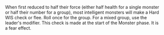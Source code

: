When first reduced to half their force (either half health for a single monster or half their number for a group), most intelligent monsters will make a Hard WIS check or flee. Roll once for the group. For a mixed group, use the leader's modifier. This check is made at the start of the Monster phase. It is a fear effect.
